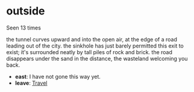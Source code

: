 # outside

Seen 13 times

the tunnel curves upward and into the open air, at the edge of a road leading out of the city. the sinkhole has just barely permitted this exit to exist; it's surrounded neatly by tall piles of rock and brick. the road disappears under the sand in the distance, the wasteland welcoming you back.

- **east**: I have not gone this way yet.
- **leave**: [Travel](Travel-travel.md)
